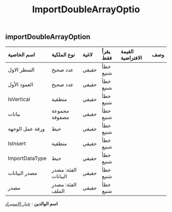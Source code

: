 ﻿---
title: ImportDoubleArrayOptio
second_title: Aspose.Cells Cloud Documen
type: docs
url: /ar/specification/model/importdoublearrayoption/
description: "Aspose.Cells مواصفات النموذج السحابي: ImportDoubleArrayOption. تعامل بسهولة مع Excel ومستندات جداول البيانات الأخرى التي تحتوي على ميزات مثل الفتح والتوليد والتحرير والتقسيم والدمج والمقارنة والتحويل"
kwords: Excel، Office، جدول البيانات، Cloud REST API، ImportDoubleArrayOption
weight: 50
---
## **importDoubleArrayOption**

 

| اسم الخاصية| نوع الملكية| لاغية| يقرأ فقط| القيمة الافتراضية| وصف|
|:- |:- |:- |:- |:- |:- |
| السطر الاول| عدد صحيح| حقيقي| خطأ شنيع|||
| العمود الأول| عدد صحيح| حقيقي| خطأ شنيع|||
| IsVertical| منطقية| حقيقي| خطأ شنيع|||
| بيانات|مجموعة مصفوفة<Floating> | حقيقي| خطأ شنيع|||
| ورقة عمل الوجهة| خيط| حقيقي| خطأ شنيع|||
| IsInsert| منطقية| حقيقي| خطأ شنيع|||
| ImportDataType| خيط| حقيقي| خطأ شنيع|||
| مصدر البيانات| الفئة: مصدر البيانات| حقيقي| خطأ شنيع|||
| مصدر| الفئة: مصدر الملف| حقيقي| خطأ شنيع|||

**اسم الوالدين** : [خيار الاستيراد](/specification/model/importoption)

